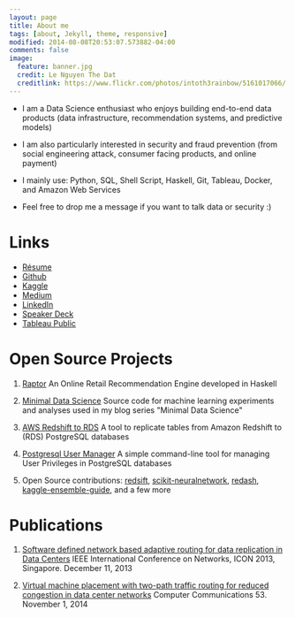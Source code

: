 ```yaml
---
layout: page
title: About me
tags: [about, Jekyll, theme, responsive]
modified: 2014-08-08T20:53:07.573882-04:00
comments: false
image:
  feature: banner.jpg
  credit: Le Nguyen The Dat
  creditlink: https://www.flickr.com/photos/intoth3rainbow/5161017066/
---
```


- I am a Data Science enthusiast who enjoys building end-to-end data products (data infrastructure, recommendation systems, and predictive models)

- I am also particularly interested in security and fraud prevention (from social engineering attack, consumer facing products, and online payment)

- I mainly use: Python, SQL, Shell Script, Haskell, Git, Tableau, Docker, and Amazon Web Services

- Feel free to drop me a message if you want to talk data or security :)

Links
=====

* [Résume](http://lenguyenthedat.com/extras/resume.html)
* [Github](https://github.com/lenguyenthedat)
* [Kaggle](https://www.kaggle.com/lenguyenthedat)
* [Medium](https://medium.com/@lenguyenthedat)
* [LinkedIn](https://www.linkedin.com/in/lenguyenthedat)
* [Speaker Deck](https://speakerdeck.com/lenguyenthedat)
* [Tableau Public](https://public.tableau.com/profile/le.nguyen.the.dat)

Open Source Projects
====================

1. [Raptor](https://github.com/lenguyenthedat/raptor) An Online Retail Recommendation Engine developed in Haskell

2. [Minimal Data Science](https://github.com/lenguyenthedat/minimal-datascience) Source code for machine learning experiments and analyses used in my blog series "Minimal Data Science"

3. [AWS Redshift to RDS](https://github.com/lenguyenthedat/aws-redshift-to-rds) A tool to replicate tables from Amazon Redshift to (RDS) PostgreSQL databases

4. [Postgresql User Manager](https://github.com/zalora/postgresql-user-manager) A simple command-line tool for managing User Privileges in PostgreSQL databases

5. Open Source contributions: [redsift](https://github.com/zalora/redsift), [scikit-neuralnetwork](https://github.com/aigamedev/scikit-neuralnetwork), [redash](https://github.com/EverythingMe/redash), [kaggle-ensemble-guide](https://github.com/MLWave/Kaggle-Ensemble-Guide), and a few more

Publications
============

1. [Software defined network based adaptive routing for data replication in Data Centers](http://ieeexplore.ieee.org/xpl/articleDetails.jsp?arnumber=6781967) IEEE International Conference on Networks, ICON 2013, Singapore. December 11, 2013

2. [Virtual machine placement with two-path traffic routing for reduced congestion in data center networks](http://www.sciencedirect.com/science/article/pii/S0140366414002746) Computer Communications 53. November 1, 2014
